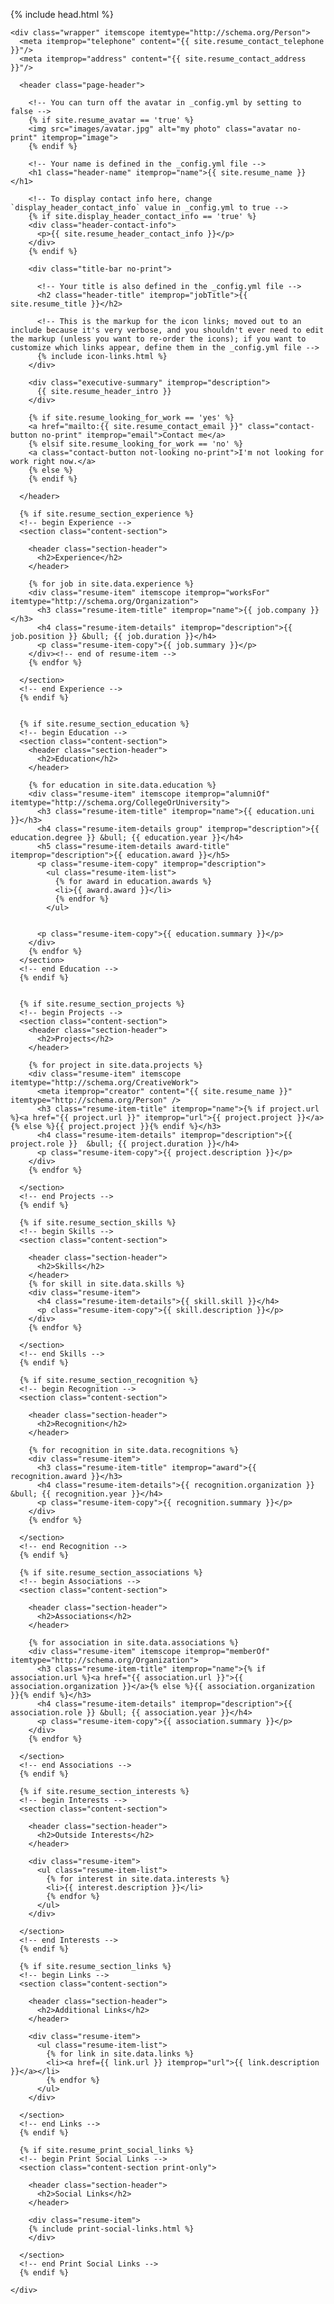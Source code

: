 <html>

  {% include head.html %}

  <body class="theme-{% if site.resume_theme %}{{ site.resume_theme }}{% endif %}">

    <div class="wrapper" itemscope itemtype="http://schema.org/Person">
      <meta itemprop="telephone" content="{{ site.resume_contact_telephone }}"/>
      <meta itemprop="address" content="{{ site.resume_contact_address }}"/>

      <header class="page-header">

        <!-- You can turn off the avatar in _config.yml by setting to false -->
        {% if site.resume_avatar == 'true' %}
        <img src="images/avatar.jpg" alt="my photo" class="avatar no-print" itemprop="image">
        {% endif %}

        <!-- Your name is defined in the _config.yml file -->
        <h1 class="header-name" itemprop="name">{{ site.resume_name }}</h1>

        <!-- To display contact info here, change `display_header_contact_info` value in _config.yml to true -->
        {% if site.display_header_contact_info == 'true' %}
        <div class="header-contact-info">
          <p>{{ site.resume_header_contact_info }}</p>
        </div>
        {% endif %}

        <div class="title-bar no-print">

          <!-- Your title is also defined in the _config.yml file -->
          <h2 class="header-title" itemprop="jobTitle">{{ site.resume_title }}</h2>

          <!-- This is the markup for the icon links; moved out to an include because it's very verbose, and you shouldn't ever need to edit the markup (unless you want to re-order the icons); if you want to customize which links appear, define them in the _config.yml file -->
          {% include icon-links.html %}
        </div>

        <div class="executive-summary" itemprop="description">
          {{ site.resume_header_intro }}
        </div>

        {% if site.resume_looking_for_work == 'yes' %}
        <a href="mailto:{{ site.resume_contact_email }}" class="contact-button no-print" itemprop="email">Contact me</a>
        {% elsif site.resume_looking_for_work == 'no' %}
        <a class="contact-button not-looking no-print">I'm not looking for work right now.</a>
        {% else %}
        {% endif %}

      </header>

      {% if site.resume_section_experience %}
      <!-- begin Experience -->
      <section class="content-section">

        <header class="section-header">
          <h2>Experience</h2>
        </header>

        {% for job in site.data.experience %}
        <div class="resume-item" itemscope itemprop="worksFor" itemtype="http://schema.org/Organization">
          <h3 class="resume-item-title" itemprop="name">{{ job.company }}</h3>
          <h4 class="resume-item-details" itemprop="description">{{ job.position }} &bull; {{ job.duration }}</h4>
          <p class="resume-item-copy">{{ job.summary }}</p>
        </div><!-- end of resume-item -->
        {% endfor %}

      </section>
      <!-- end Experience -->
      {% endif %}


      {% if site.resume_section_education %}
      <!-- begin Education -->
      <section class="content-section">
        <header class="section-header">
          <h2>Education</h2>
        </header>

        {% for education in site.data.education %}
        <div class="resume-item" itemscope itemprop="alumniOf" itemtype="http://schema.org/CollegeOrUniversity">
          <h3 class="resume-item-title" itemprop="name">{{ education.uni }}</h3>
          <h4 class="resume-item-details group" itemprop="description">{{ education.degree }} &bull; {{ education.year }}</h4>
          <h5 class="resume-item-details award-title" itemprop="description">{{ education.award }}</h5>
          <p class="resume-item-copy" itemprop="description">
            <ul class="resume-item-list">
              {% for award in education.awards %}
              <li>{{ award.award }}</li>
              {% endfor %}
            </ul>


          <p class="resume-item-copy">{{ education.summary }}</p>
        </div>
        {% endfor %}
      </section>
      <!-- end Education -->
      {% endif %}


      {% if site.resume_section_projects %}
      <!-- begin Projects -->
      <section class="content-section">
        <header class="section-header">
          <h2>Projects</h2>
        </header>

        {% for project in site.data.projects %}
        <div class="resume-item" itemscope itemtype="http://schema.org/CreativeWork">
          <meta itemprop="creator" content="{{ site.resume_name }}" itemtype="http://schema.org/Person" />
          <h3 class="resume-item-title" itemprop="name">{% if project.url %}<a href="{{ project.url }}" itemprop="url">{{ project.project }}</a>{% else %}{{ project.project }}{% endif %}</h3>
          <h4 class="resume-item-details" itemprop="description">{{ project.role }}  &bull; {{ project.duration }}</h4>
          <p class="resume-item-copy">{{ project.description }}</p>
        </div>
        {% endfor %}

      </section>
      <!-- end Projects -->
      {% endif %}

      {% if site.resume_section_skills %}
      <!-- begin Skills -->
      <section class="content-section">

        <header class="section-header">
          <h2>Skills</h2>
        </header>
        {% for skill in site.data.skills %}
        <div class="resume-item">
          <h4 class="resume-item-details">{{ skill.skill }}</h4>
          <p class="resume-item-copy">{{ skill.description }}</p>
        </div>
        {% endfor %}

      </section>
      <!-- end Skills -->
      {% endif %}

      {% if site.resume_section_recognition %}
      <!-- begin Recognition -->
      <section class="content-section">

        <header class="section-header">
          <h2>Recognition</h2>
        </header>

        {% for recognition in site.data.recognitions %}
        <div class="resume-item">
          <h3 class="resume-item-title" itemprop="award">{{ recognition.award }}</h3>
          <h4 class="resume-item-details">{{ recognition.organization }} &bull; {{ recognition.year }}</h4>
          <p class="resume-item-copy">{{ recognition.summary }}</p>
        </div>
        {% endfor %}

      </section>
      <!-- end Recognition -->
      {% endif %}

      {% if site.resume_section_associations %}
      <!-- begin Associations -->
      <section class="content-section">

        <header class="section-header">
          <h2>Associations</h2>
        </header>

        {% for association in site.data.associations %}
        <div class="resume-item" itemscope itemprop="memberOf" itemtype="http://schema.org/Organization">
          <h3 class="resume-item-title" itemprop="name">{% if association.url %}<a href="{{ association.url }}">{{ association.organization }}</a>{% else %}{{ association.organization }}{% endif %}</h3>
          <h4 class="resume-item-details" itemprop="description">{{ association.role }} &bull; {{ association.year }}</h4>
          <p class="resume-item-copy">{{ association.summary }}</p>
        </div>
        {% endfor %}

      </section>
      <!-- end Associations -->
      {% endif %}

      {% if site.resume_section_interests %}
      <!-- begin Interests -->
      <section class="content-section">

        <header class="section-header">
          <h2>Outside Interests</h2>
        </header>

        <div class="resume-item">
          <ul class="resume-item-list">
            {% for interest in site.data.interests %}
            <li>{{ interest.description }}</li>
            {% endfor %}
          </ul>
        </div>

      </section>
      <!-- end Interests -->
      {% endif %}

      {% if site.resume_section_links %}
      <!-- begin Links -->
      <section class="content-section">

        <header class="section-header">
          <h2>Additional Links</h2>
        </header>

        <div class="resume-item">
          <ul class="resume-item-list">
            {% for link in site.data.links %}
            <li><a href={{ link.url }} itemprop="url">{{ link.description }}</a></li>
            {% endfor %}
          </ul>
        </div>

      </section>
      <!-- end Links -->
      {% endif %}

      {% if site.resume_print_social_links %}
      <!-- begin Print Social Links -->
      <section class="content-section print-only">

        <header class="section-header">
          <h2>Social Links</h2>
        </header>

        <div class="resume-item">
        {% include print-social-links.html %}
        </div>

      </section>
      <!-- end Print Social Links -->
      {% endif %}

    </div>

  </body>

</html>
